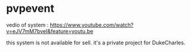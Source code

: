 # pvpevent
vedio of system : https://www.youtube.com/watch?v=eJV7mM7bveI&feature=youtu.be

this system is not available for sell.
it's a private project for DukeCharles.
